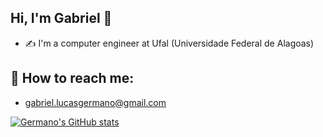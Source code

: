 ## Hi, I'm Gabriel 👋

- :writing_hand:	I'm a computer engineer at Ufal (Universidade Federal de Alagoas)

## :monocle_face: How to reach me: 
- gabriel.lucasgermano@gmail.com

[![Germano's GitHub stats](https://github-readme-stats.vercel.app/api?username=gabrielgermanoo)](https://github.com/gabrielgermanoo/github-readme-stats&show_icons=true&theme=radical)
